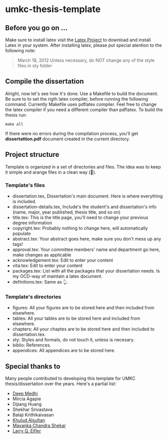 # umkc-thesis-template

## Before you go on ...
Make sure to install latex visit the <a href="https://www.latex-project.org/get/">Latex Project</a>
to download and install Latex in your system.
After installing latex, please put special atention to the following note:

> March 18, 2012
> Unless necessary, do NOT change any of the style files in sty folder


## Compile the dissertation
Alright, now let's see how it's done. Use a Makefile to build the document. Be sure to to set the rigth latex compiler, before running
the following command. Currently Makefile uses pdflatex compiler. Feel free to change the latex compiler if you need a different compiler than pdflatex. 
To build the thesis run:

`make all`

If there were no errors during the compilation process, you'll get **dissertattion.pdf** document created in the current directory.

## Project structure
Template is organized in a set of directories and files. The idea was to keep it simple and arange files in a clean way (🤞).

### Template's files
* dissertation.tex, Dissertation's main document. Here is where everything is included.
* dissertation-details.tex, Include's the student's and dissertation's info (name, major, year published, thesis title, and so on)
* title.tex: This is the title page, you'll need to change your previous degree information
* copyright.tex: Probably nothing to change here, will automatically populate
* abstract.tex: Your abstract goes here, make sure you don't mess up any tags!
* approval.tex: Your committee members' name and department go here, make changes as applicable
* acknowledgement.tex: Edit to enter your content
* vita.tex: Edit to enter your content
* packages.tex: List with all the packages that your dissertation needs. Is my OCD-way of maintain a latex document.
* definitions.tex: Same as 👆.

### Template's directories
* figures: All your figures are to be stored here and then included from elsewhere.
* tables: All your tables are to be stored here and included from elsewhere.
* chapters: All your chaptes are to be stored here and then included to dissertation.tex.
* sty: Styles and formats, do not touch it, unless is necesary.
* biblio: References.
* appendices: All appendices are to be stored here.

## Special thanks to 
Many people contributed to developing this template for UMKC thesis/dissertation over the years. 
Here's a partial list:

* <a href="https://sites.google.com/view/dmedhi">Deep Medhi</a>
* Mircia Agapie
* Dijiang Huang
* Shekhar Srivastava
* Balaji Krithikaivasan
* <a href="https://github.com/KhuludA">Khulud Alsultan</a>
* <a href="https://github.com/mayankachandrashekar">Mayanka Chandra Shekar</a>
* <a href="http://d.web.umkc.edu/delawarer/MathDeptHistory/Eifler.htm">Larry Q. Eifler</a>

